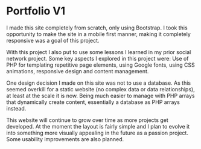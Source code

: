 # Portfolio V1

I made this site completely from scratch, only using Bootstrap. I took this opportunity to make the site in a mobile
first
manner, making it completely responsive was a goal of this project.

With this project I also put to use some lessons I learned in my prior social network project. Some key aspects I
explored in
this project were: Use of PHP for templating repetitive page elements, using Google fonts, using CSS animations,
responsive
design and content management.

One design decision I made on this site was not to use a database. As this seemed overkill for a static website
(no complex data or data relationships), at least at the scale it is now. Being much easier to manage with PHP arrays
that
dynamically create content, essentially a database as PHP arrays instead.

This website will continue to grow over time as more projects get developed. At the moment the layout is fairly simple
and I
plan to evolve it into something more visually appealing in the future as a passion project. Some usability improvements
are
also planned.